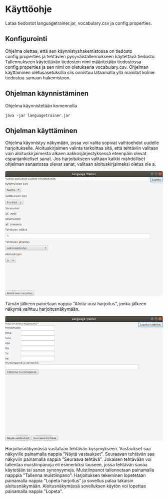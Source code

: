 # Käyttöohje

Lataa tiedostot languagetrainer.jar, vocabulary.csv ja config.properties.

## Konfigurointi

Ohjelma olettaa, että sen käynnistyshakemistossa on tiedosto config.properties ja tehtävien pysyväistallennukseen käytettävä tiedosto. Tallennukseen käytettävän tiedoston nimi määritetään tiedostossa config.properties ja sen nimi on oletuksena vocabulary.csv. Ohjelman käyttäminen oletusasetuksilla siis onnistuu lataamalla yllä mainitut kolme tiedostoa samaan hakemistoon.

## Ohjelman käynnistäminen

Ohjelma käynnistetään komennolla

```
java -jar languagetrainer.jar
```

## Ohjelman käyttäminen

Ohjelma käynnistyy näkymään, jossa voi valita sopivat vaihtoehdot uudelle harjoitukselle. Aloituskirjaimen valinta tarkoittaa sitä, että tehtäviin valitaan vain aloituskirjaimesta alkaen aakkosjärjestyksessä eteenpäin olevat espanjankieliset sanat. Jos harjoitukseen valitaan kaikki mahdolliset ohjelman sanastossa olevat sanat, valitaan aloituskirjaimeksi oletus ole a.

![Aloitusnäkymä](kayttoliittyma1.png)

Tämän jälkeen painetaan nappia "Aloita uusi harjoitus", jonka jälkeen näkymä vaihtuu harjoitusnäkymään.

![Harjoitusnäkymä](kayttoliittyma2.png)

Harjoitusnäkymässä vastataan tehtävän kysymykseen. Vastaukset saa näkyville painamalla nappia "Näytä vastaukset". Seuraavan tehtävän saa näkyviin painamalla nappia "Seuraava tehtävä". Jokaisen tehtävään voi tallentaa muistiinpanoja eli esimerkiksi lauseen, jossa tehtävän sanaa käytetään tai sanan synonyymeja. Muistiinpanot tallennetaan painamalla napppia "Tallenna muistiinpano". Harjoituksen tekeminen lopetetaan painamalla nappia "Lopeta harjoitus" ja sovellus palaa takaisin aloitusnäkymään. Aloitusnäkymässä sovelluksen käytön voi lopettaa painamalla nappia "Lopeta".

